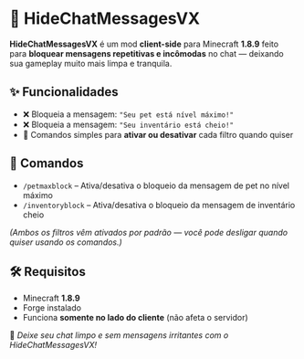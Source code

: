 # 💬 HideChatMessagesVX

**HideChatMessagesVX** é um mod **client-side** para Minecraft **1.8.9** feito para **bloquear mensagens repetitivas e incômodas** no chat — deixando sua gameplay muito mais limpa e tranquila.

## ✨ Funcionalidades

* ❌ Bloqueia a mensagem: `"Seu pet está nível máximo!"`
* ❌ Bloqueia a mensagem: `"Seu inventário está cheio!"`
* 🔁 Comandos simples para **ativar ou desativar** cada filtro quando quiser

## 📜 Comandos

* `/petmaxblock` – Ativa/desativa o bloqueio da mensagem de pet no nível máximo
* `/inventoryblock` – Ativa/desativa o bloqueio da mensagem de inventário cheio

*(Ambos os filtros vêm ativados por padrão — você pode desligar quando quiser usando os comandos.)*

## 🛠 Requisitos

* Minecraft **1.8.9**
* Forge instalado
* Funciona **somente no lado do cliente** (não afeta o servidor)


🧼 *Deixe seu chat limpo e sem mensagens irritantes com o HideChatMessagesVX!*